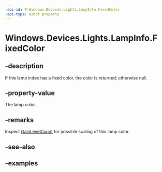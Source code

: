 ```yaml
---
-api-id: P:Windows.Devices.Lights.LampInfo.FixedColor
-api-type: winrt property
---
```


<!-- Property syntax.
public IReference<Color> FixedColor { get; }
-->

# Windows.Devices.Lights.LampInfo.FixedColor

## -description
If this lamp index has a fixed color, the color is returned; otherwise null.

## -property-value
The lamp color.

## -remarks
Inspect [GainLevelCount](lampinfo_gainlevelcount.md) for possible scaling of this lamp color.

## -see-also

## -examples

